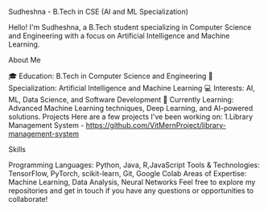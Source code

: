 Sudheshna - B.Tech in CSE (AI and ML Specialization)

Hello! I'm Sudheshna, a B.Tech student specializing in Computer Science and Engineering with a focus on Artificial Intelligence and Machine Learning.

About Me

🎓 Education: B.Tech in Computer Science and Engineering
🧠 Specialization: Artificial Intelligence and Machine Learning
💻 Interests: AI, ML, Data Science, and Software Development
🌱 Currently Learning: Advanced Machine Learning techniques, Deep Learning, and AI-powered solutions.
Projects Here are a few projects I've been working on: 1.Library Management System - https://github.com/VitMernProject/library-management-system

Skills

Programming Languages: Python, Java, R,JavaScript
Tools & Technologies: TensorFlow, PyTorch, scikit-learn, Git, Google Colab
Areas of Expertise: Machine Learning, Data Analysis, Neural Networks
Feel free to explore my repositories and get in touch if you have any questions or opportunities to collaborate!
